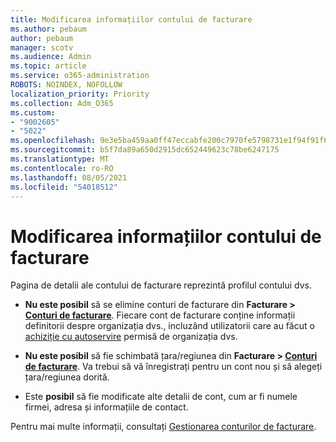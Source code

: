 ```yaml
---
title: Modificarea informațiilor contului de facturare
ms.author: pebaum
author: pebaum
manager: scotv
ms.audience: Admin
ms.topic: article
ms.service: o365-administration
ROBOTS: NOINDEX, NOFOLLOW
localization_priority: Priority
ms.collection: Adm_O365
ms.custom:
- "9002605"
- "5022"
ms.openlocfilehash: 9e3e5ba459aa0ff47eccabfe200c7970fe5798731e1f94f91f6f9b059b74ffde
ms.sourcegitcommit: b5f7da89a650d2915dc652449623c78be6247175
ms.translationtype: MT
ms.contentlocale: ro-RO
ms.lasthandoff: 08/05/2021
ms.locfileid: "54018512"
---
```

# <a name="change-billing-account-information"></a>Modificarea informațiilor contului de facturare

Pagina de detalii ale contului de facturare reprezintă profilul contului dvs.

- **Nu este posibil** să se elimine conturi de facturare din **Facturare > [Conturi de facturare](https://go.microsoft.com/fwlink/p/?linkid=2084771)**. Fiecare cont de facturare conține informații definitorii despre organizația dvs., incluzând utilizatorii care au făcut o [achiziție cu autoservire](https://docs.microsoft.com/microsoft-365/commerce/subscriptions/manage-self-service-purchases-admins) permisă de organizația dvs. 

- **Nu este posibil** să fie schimbată țara/regiunea din **Facturare > [Conturi de facturare](https://go.microsoft.com/fwlink/p/?linkid=2084771)**. Va trebui să vă înregistrați pentru un cont nou și să alegeți țara/regiunea dorită. 

- Este **posibil** să fie modificate alte detalii de cont, cum ar fi numele firmei, adresa și informațiile de contact. 

Pentru mai multe informații, consultați [Gestionarea conturilor de facturare](https://docs.microsoft.com/microsoft-365/commerce/manage-billing-accounts). 
